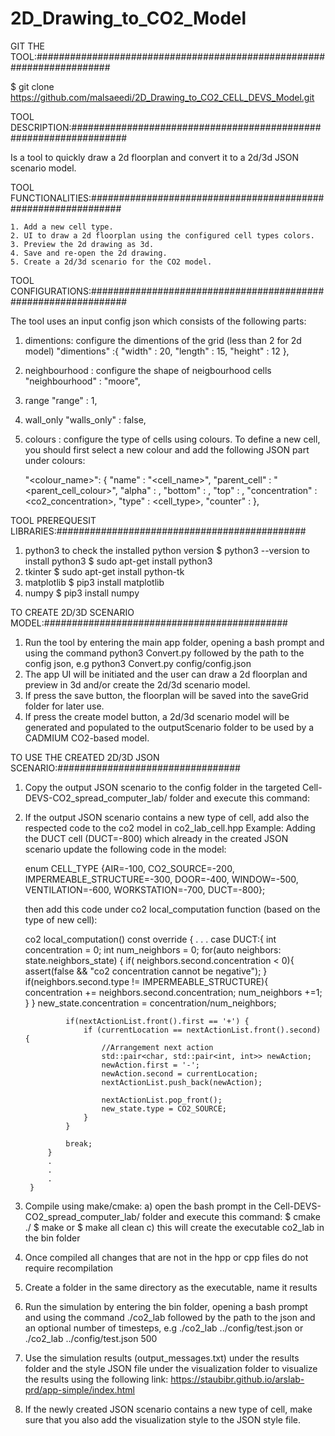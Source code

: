 # 2D_Drawing_to_CO2_Model
GIT THE TOOL:######################################################################

$ git clone https://github.com/malsaeedi/2D_Drawing_to_CO2_CELL_DEVS_Model.git

TOOL DESCRIPTION:##################################################################

Is a tool to quickly draw a 2d floorplan and convert it to a 2d/3d JSON scenario model.

TOOL FUNCTIONALITIES:##############################################################

	1. Add a new cell type.
	2. UI to draw a 2d floorplan using the configured cell types colors.
	3. Preview the 2d drawing as 3d.
	4. Save and re-open the 2d drawing.
	5. Create a 2d/3d scenario for the CO2 model.

TOOL CONFIGURATIONS:###############################################################

The tool uses an input config json which consists of the following parts:

1. dimentions: configure the dimentions of the grid (less than 2 for 2d model)
  "dimentions" :{
            "width" : 20,
            "length" : 15,
            "height" : 12
       },
2. neighbourhood : configure the shape of neigbourhood cells 
	"neighbourhood" : "moore",
3. range
    "range" : 1,
4. wall_only
    "walls_only" : false,
5. colours : configure the type of cells using colours.
To define a new cell, you should first select a new colour and add the following JSON part under colours:

	"<colour_name>": {
		"name" : "<cell_name>",
		"parent_cell" : "<parent_cell_colour>",
		"alpha" : <transperancy>,
		"bottom" : <bottom>,
		"top" : <top>,
		"concentration" : <co2_concentration>,
		"type" : <cell_type>,
		"counter" : <counter>
    },

TOOL PREREQUESIT LIBRARIES:#############################################

1. python3
to check the installed python version
$ python3 --version
to install python3
$ sudo apt-get install python3
2. tkinter
$ sudo apt-get install python-tk
3. matplotlib
$ pip3 install matplotlib
4. numpy
$ pip3 install numpy

TO CREATE 2D/3D SCENARIO MODEL:############################################

1. Run the tool by entering the main app folder, opening a bash prompt and using the command python3 Convert.py followed by the path to the config json, e.g python3 Convert.py config/config.json 
2. The app UI will be initiated and the user can draw a 2d floorplan and preview in 3d and/or create the 2d/3d scenario model.
3. If press the save button, the floorplan will be saved into the saveGrid folder for later use.
4. If press the create model button, a 2d/3d scenario model will be generated and populated to the outputScenario folder to be used by a CADMIUM CO2-based model.

TO USE THE CREATED 2D/3D JSON SCENARIO:#################################

1. Copy the output JSON scenario to the config folder in the targeted Cell-DEVS-CO2_spread_computer_lab/<the model you want to run>  folder and execute this command:
2. If the output JSON scenario contains a new type of cell, add also the respected code to the co2 model in co2_lab_cell.hpp
	Example: Adding the DUCT cell (DUCT=-800) which already in the created JSON scenario
	update the following code in the model:

	enum CELL_TYPE {AIR=-100, CO2_SOURCE=-200, IMPERMEABLE_STRUCTURE=-300, DOOR=-400, WINDOW=-500, VENTILATION=-600, WORKSTATION=-700, DUCT=-800};

	then add this code under co2 local_computation function (based on the type of new cell):

	co2 local_computation() const override {
			.
			.
			.
            case DUCT:{
                int concentration = 0;
                int num_neighbors = 0;
                for(auto neighbors: state.neighbors_state) {
                    if( neighbors.second.concentration < 0){
                        assert(false && "co2 concentration cannot be negative");
                    }
                    if(neighbors.second.type != IMPERMEABLE_STRUCTURE){
                        concentration += neighbors.second.concentration;
                        num_neighbors +=1;
                    }
                }
                new_state.concentration = concentration/num_neighbors;

                if(nextActionList.front().first == '+') {
                    if (currentLocation == nextActionList.front().second) {
                        //Arrangement next action
                        std::pair<char, std::pair<int, int>> newAction;
                        newAction.first = '-';
                        newAction.second = currentLocation;
                        nextActionList.push_back(newAction);

                        nextActionList.pop_front();
                        new_state.type = CO2_SOURCE;
                    }
                }

                break;
            }
			.
			.
			.
		}

3. Compile using make/cmake:
			a) open the bash prompt in the Cell-DEVS-CO2_spread_computer_lab/<the model you want to run> folder and execute this command:
			$ cmake ./
			$ make
			or
			$ make all clean
			c) this will create the executable co2_lab in the bin folder
4. Once compiled all changes that are not in the hpp or cpp files do not require recompilation
5. Create a folder in the same directory as the executable, name it results
6. Run the simulation by entering the bin folder, opening a bash prompt and using the command ./co2_lab followed by the path to the json and an optional number of timesteps, e.g ./co2_lab ../config/test.json 
																						or ./co2_lab ../config/test.json 500
7. Use the simulation results (output_messages.txt) under the results folder and the style JSON file under the visualization folder to visualize the results using the following link: https://staubibr.github.io/arslab-prd/app-simple/index.html
8. If the newly created JSON scenario contains a new type of cell, make sure that you also add the visualization style to the JSON style file. 